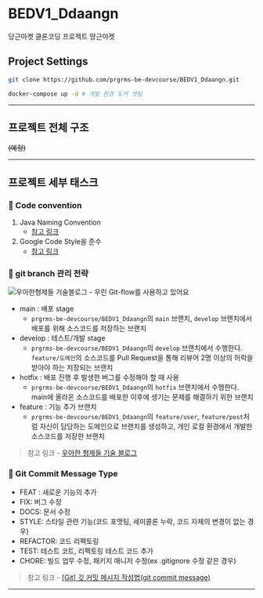 # BEDV1_Ddaangn

당근마켓 클론코딩 프로젝트 땅근마켓

## Project Settings

```sh
git clone https://github.com/prgrms-be-devcourse/BEDV1_Ddaangn.git

docker-compose up -d # 개발 환경 도커 셋팅
```

<hr/>

## 프로젝트 전체 구조

~~(예정)~~

<hr/>

## 프로젝트 세부 태스크

### 📌 Code convention

1. Java Naming Convention
   - [참고 링크](https://devlsh.tistory.com/entry/Java-Naming-Convention)
2. Google Code Style을 준수
   - [참고 링크](https://google.github.io/styleguide/javaguide.html)

### 📌 git branch 관리 전략

![우아한형제들 기술블로그 - 우린 Git-flow를 사용하고 있어요](https://techblog.woowahan.com/wp-content/uploads/img/2017-10-30/git-flow_overall_graph.png)

- main : 배포 stage
   - `prgrms-be-devcourse/BEDV1_Ddaangn`의 `main` 브랜치, `develop` 브랜치에서 배포를 위해 소스코드를 저장하는 브랜치
- develop : 테스트/개발 stage
   - `prgrms-be-devcourse/BEDV1_Ddaangn`의 `develop` 브랜치에서 수행한다. `feature/도메인`의 소스코드를 Pull Request을 통해 리뷰어 2명 이상의 허락을 받아야 하는 저장되는 브랜치
- hotfix : 배포 진행 후 발생한 버그를 수정해야 할 때 사용
   - `prgrms-be-devcourse/BEDV1_Ddaangn`의 `hotfix` 브랜치에서 수행한다. main에 올라온 소스코드를 배포한 이후에 생기는 문제를 해결하기 위한 브랜치
- feature : 기능 추가 브랜치
   - `prgrms-be-devcourse/BEDV1_Ddaangn`의 `feature/user`, `feature/post`처럼 자신이 담당하는 도메인으로 브랜치를 생성하고, 개인 로컬 환경에서 개발한 소스코드를 저장한 브랜치

> 참고 링크 - [우아한 형제들 기술 블로그](http://woowabros.github.io/experience/2017/10/30/baemin-mobile-git-branch-strategy.html)

### 📌 Git Commit Message Type

- FEAT : 새로운 기능의 추가
- FIX: 버그 수정
- DOCS: 문서 수정
- STYLE: 스타일 관련 기능(코드 포맷팅, 세미콜론 누락, 코드 자체의 변경이 없는 경우)
- REFACTOR: 코드 리펙토링
- TEST: 테스트 코트, 리펙토링 테스트 코드 추가
- CHORE: 빌드 업무 수정, 패키지 매니저 수정(ex .gitignore 수정 같은 경우)

> 참고 링크 - [\[Git\] 깃 커밋 메시지 작성법(git commit message)](https://richone.tistory.com/26)

<hr/>
